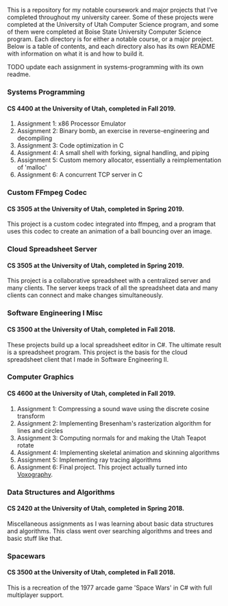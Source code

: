 This is a repository for my notable coursework and major projects that I've completed throughout my university career. Some of these projects were completed at the University of Utah Computer Science program, and some of them were completed at Boise State University Computer Science program. Each directory is  for either a notable course, or a major project. Below is a table of contents, and each directory also has its own README with information on what it is and how to build it.

TODO update each assignment in systems-programming with its own readme.

### Systems Programming
#### CS 4400 at the University of Utah, completed in Fall 2019.

1. Assignment 1: x86 Processor Emulator
2. Assignment 2: Binary bomb, an exercise in reverse-engineering and decompiling
3. Assignment 3: Code optimization in C
4. Assignment 4: A small shell with forking, signal handling, and piping
5. Assignment 5: Custom memory allocator, essentially a reimplementation of 'malloc'
6. Assignment 6: A concurrent TCP server in C

### Custom FFmpeg Codec
#### CS 3505 at the University of Utah, completed in Spring 2019.

This project is a custom codec integrated into ffmpeg, and a program that uses this codec to create an animation of a ball bouncing over an image.


### Cloud Spreadsheet Server
#### CS 3505 at the University of Utah, completed in Spring 2019.

This project is a collaborative spreadsheet with a centralized server and many clients. The server keeps track of all the spreadsheet data and many clients can connect and make changes simultaneously.

### Software Engineering I Misc
#### CS 3500 at the University of Utah, completed in Fall 2018.

These projects build up a local spreadsheet editor in C#. The ultimate result is a spreadsheet program. This project is the basis for the cloud spreadsheet client that I made in Software Engineering II.

### Computer Graphics
#### CS 4600 at the University of Utah, completed in Fall 2019.

1. Assignment 1: Compressing a sound wave using the discrete cosine transform
2. Assignment 2: Implementing Bresenham's rasterization algorithm for lines and circles
3. Assignment 3: Computing normals for and making the Utah Teapot rotate
4. Assignment 4: Implementing skeletal animation and skinning algorithms
5. Assignment 5: Implementing ray tracing algorithms
6. Assignment 6: Final project. This project actually turned into [Voxography](github.com/mmhanson/Voxography).

### Data Structures and Algorithms
#### CS 2420 at the University of Utah, completed in Spring 2018.

Miscellaneous assignments as I was learning about basic data structures and algorithms. This class went over searching algorithms and trees and basic stuff like that.


### Spacewars
#### CS 3500 at the University of Utah, completed in Fall 2018.

This is a recreation of the 1977 arcade game 'Space Wars' in C# with full multiplayer support.
